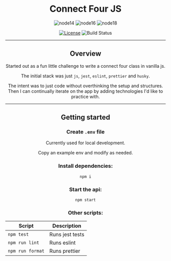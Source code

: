 <div align="center">

# Connect Four JS

![node14](https://img.shields.io/badge/node-14^-brightgreen) ![node16](https://img.shields.io/badge/node-16^-brightgreen) ![node18](https://img.shields.io/badge/node-18^-brightgreen)

[![License](https://img.shields.io/badge/License-ISC-green)](https://github.com/Joshua-Turner/connect-four/blob/main/LICENSE.md) ![Build Status](https://github.com/Joshua-Turner/connect-four/actions/workflows/node.js.yml/badge.svg)

---

## Overview

Started out as a fun little challenge to write a connect four class in vanilla js.

The initial stack was just `js`, `jest`, `eslint`, `prettier` and `husky`.

The intent was to just code without overthinking the setup and structures. Then I can continually iterate on the app by adding technologies I'd like to practice with.

---

## Getting started

### Create `.env` file

Currently used for local development.

Copy an example env and modify as needed.

### Install dependencies:

`npm i`

### Start the api:

`npm start`

### Other scripts:

| Script           | Description     |
| ---------------- | --------------- |
| `npm test`       | Runs jest tests |
| `npm run lint`   | Runs eslint     |
| `npm run format` | Runs prettier   |

</div>
